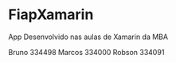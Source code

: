 # FiapXamarin
App Desenvolvido nas aulas de Xamarin da MBA

Bruno 334498
Marcos 334000
Robson 334091